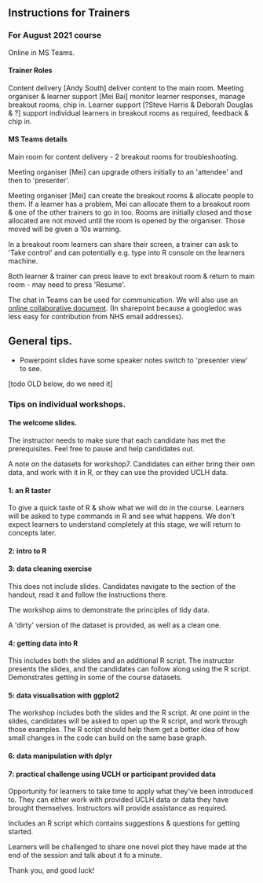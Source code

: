 ## Instructions for Trainers

### For August 2021 course

Online in MS Teams.


#### Trainer Roles

Content delivery [Andy South] deliver content to the main room.
Meeting organiser & learner support [Mei Bai] monitor learner responses, manage breakout rooms, chip in.
Learner support [?Steve Harris & Deborah Douglas & ?] support individual learners in breakout rooms as required, feedback & chip in.


#### MS Teams details

Main room for content delivery - 2 breakout rooms for troubleshooting.

Meeting organiser [Mei] can upgrade others initially to an 'attendee' and then to 'presenter'.

Meeting organiser [Mei] can create the breakout rooms & allocate people to them. If a learner has a problem, Mei can allocate them to a breakout room & one of the other trainers to go in too. Rooms are initially closed and those allocated are not moved until the room is opened by the organiser. Those moved will be given a 10s warning.

In a breakout room learners can share their screen, a trainer can ask to 'Take control' and can potentially e.g. type into R console on the learners machine.

Both learner & trainer can press leave to exit breakout room & return to main room - may need to press 'Resume'.

The chat in Teams can be used for communication. We will also use an [online collaborative document](https://nhs-my.sharepoint.com/:w:/r/personal/mei_bai_nhs_net/_layouts/15/guestaccess.aspx?e=TIhNZt&share=ERBkMbqA6QVAo6DOtqNxVfQBBBwvGvroM5yO3e_3Vy_Xtg). (In sharepoint because a googledoc was less easy for contribution from NHS email addresses).





## General tips.
- Powerpoint slides have some speaker notes switch to 'presenter view' to see.


[todo OLD below, do we need it]
### Tips on individual workshops.

#### The welcome slides.

The instructor needs to make sure that each candidate has met the prerequisites. Feel free to pause and help candidates out.

A note on the datasets for workshop7. Candidates can either bring their own data, and work with it in R, or they can use the provided UCLH data. 


#### 1: an R taster 

To give a quick taste of R & show what we will do in the course. Learners will be asked to type commands in R and see what happens. We don't expect learners to understand completely at this stage, we will return to concepts later. 

#### 2: intro to R


#### 3: data cleaning exercise

This does not include slides. Candidates navigate to the section of the handout, read it and follow the instructions there. 

The workshop aims to demonstrate the principles of tidy data. 

A 'dirty' version of the dataset is provided, as well as a clean one. 


#### 4: getting data into R

This includes both the slides and an additional R script. The instructor presents the slides, and the candidates can follow along using the R script. Demonstrates getting in some of the course datasets. 


#### 5: data visualisation with ggplot2

The workshop includes both the slides and the R script. At one point in the slides, candidates will be asked to open up the R script, and work through those examples. The R script should help them get a better idea of how small changes in the code can build on the same base graph. 

#### 6: data manipulation with dplyr



#### 7: practical challenge using UCLH or participant provided data

Opportunity for learners to take time to apply what they've been introduced to. They can either work with provided UCLH data or data they have brought themselves. Instructors will provide assistance as required.

Includes an R script which contains suggestions & questions for getting started. 

Learners will be challenged to share one novel plot they have made at the end of the session and talk about it fo a minute.


Thank you, and good luck!
